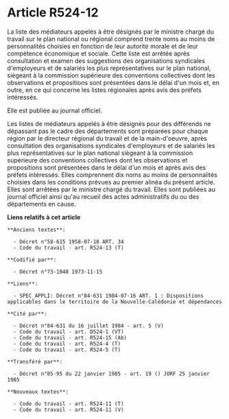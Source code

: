 # Article R524-12

La liste des médiateurs appelés à être désignés par le ministre chargé du travail sur le plan national ou régional comprend
trente noms au moins de personnalités choisies en fonction de leur autorité morale et de leur compétence économique et
sociale. Cette liste est arrêtée après consultation et examen des suggestions des organisations syndicales d'employeurs et de
salariés les plus représentatives sur le plan national, siègeant à la commission supérieure des conventions collectives dont
les observations et propositions sont présentées dans le délai d'un mois et, en outre, en ce qui concerne les listes
régionales après avis des préfets intéressés.

Elle est publiée au journal officiel.

Les listes de médiateurs appelés à être désignés pour des différends ne dépassant pas le cadre des départements sont
préparées pour chaque région par le directeur régional du travail et de la main-d'oeuvre, après consultation des
organisations syndicales d'employeurs et de salariés les plus représentatives sur le plan national siègeant à la commission
supérieure des conventions collectives dont les observations et propositions sont présentées dans le délai d'un mois et après
avis des préfets intéressés. Elles comprennent dix noms au moins de personnalités choisies dans les conditions prévues au
premier alinéa du présent article. Elles sont arrêtées par le ministre chargé du travail. Elles sont publiées au journal
officiel ainsi qu'au recueil des actes administratifs du ou des départements en cause.

**Liens relatifs à cet article**

	**Anciens textes**:

	  - Décret n°58-615 1958-07-18 ART. 34
	  - Code du travail - art. R524-13 (T)

	**Codifié par**:

	  - Décret n°73-1048 1973-11-15

	**Liens**:

	  - SPEC_APPLI: Décret n°84-631 1984-07-16 ART. 1 : Dispositions applicables dans le territoire de la Nouvelle-Calédonie et dépendances

	**Cité par**:

	  - Décret n°84-631 du 16 juillet 1984 - art. 5 (V)
	  - Code du travail - art. D524-1 (VT)
	  - Code du travail - art. R524-15 (Ab)
	  - Code du travail - art. R524-4 (T)
	  - Code du travail - art. R524-5 (T)

	**Transféré par**:

	  - Décret n°85-95 du 22 janvier 1985 - art. 19 () JORF 25 janvier 1985

	**Nouveaux textes**:

	  - Code du travail - art. R524-11 (T)
	  - Code du travail - art. R524-11 (V)
